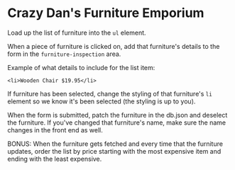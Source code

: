# Crazy Dan's Furniture Emporium

Load up the list of furniture into the `ul` element.

When a piece of furniture is clicked on, add that furniture's details to the form in the `furniture-inspection` area.

Example of what details to include for the list item:

```
<li>Wooden Chair $19.95</li>
```

If furniture has been selected, change the styling of that furniture's `li` element so we know it's been selected (the styling is up to you).

When the form is submitted, patch the furniture in the db.json and deselect the furniture. If you've changed that furniture's name, make sure the name changes in the front end as well.

BONUS: When the furniture gets fetched and every time that the furniture updates, order the list by price starting with the most expensive item and ending with the least expensive.
